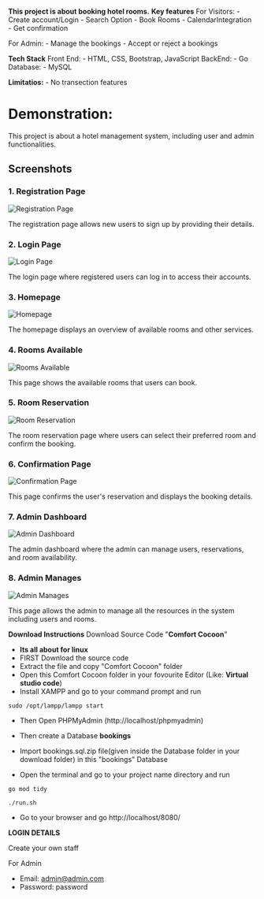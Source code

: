 **This project is about booking hotel rooms.**
**Key features**
For Visitors:
    - Create account/Login
    - Search Option
    - Book Rooms
    - CalendarIntegration
    - Get confirmation

For Admin:
    - Manage the bookings
    - Accept or reject a bookings


**Tech Stack**
Front End:
    - HTML, CSS, Bootstrap, JavaScript
BackEnd:
    - Go
Database:
    - MySQL


**Limitatios:** 
    - No transection features

# **Demonstration:** 

This project is about a hotel management system, including user and admin functionalities.

## Screenshots

### 1. Registration Page
![Registration Page]()

The registration page allows new users to sign up by providing their details.

### 2. Login Page
![Login Page]()

The login page where registered users can log in to access their accounts.

### 3. Homepage
![Homepage]()

The homepage displays an overview of available rooms and other services.

### 4. Rooms Available
![Rooms Available]()

This page shows the available rooms that users can book.

### 5. Room Reservation
![Room Reservation]()

The room reservation page where users can select their preferred room and confirm the booking.

### 6. Confirmation Page
![Confirmation Page]()

This page confirms the user's reservation and displays the booking details.

### 7. Admin Dashboard
![Admin Dashboard]()

The admin dashboard where the admin can manage users, reservations, and room availability.

### 8. Admin Manages
![Admin Manages]()

This page allows the admin to manage all the resources in the system including users and rooms.


**Download Instructions**
Download Source Code "<b>Comfort Cocoon</b>"

- <b>Its all about for linux</b>
- FIRST Download the source code
- Extract the file and copy "Comfort Cocoon" folder
- Open this Comfort Cocoon folder in your fovourite Editor (Like: <b>Virtual studio code</b>)
- Install XAMPP and go to your command prompt and run

```
sudo /opt/lampp/lampp start
```

- Then Open PHPMyAdmin (http://localhost/phpmyadmin)

- Then create a Database <b>bookings</b>
- Import bookings.sql.zip file(given inside the Database folder in your download folder) in this "bookings" Database
- Open the terminal and go to your project name directory and run

```
go mod tidy
```

```
./run.sh
```

- Go to your browser and go http://localhost/8080/

**LOGIN DETAILS**

Create your own staff

For Admin

- Email: admin@admin.com
- Password: password